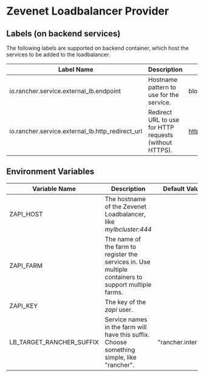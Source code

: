 # Zevenet Loadbalancer Provider

## Labels (on backend services)

The following labels are supported on backend container, which host the services to be added to the loadbalancer.

| Label Name | Description | Example  |  Optional   |
|-----------|------|-------|-------|
| io.rancher.service.external_lb.endpoint | Hostname pattern to use for the service. | blog(\\.example\\.com)? | No |
| io.rancher.service.external_lb.http_redirect_url | Redirect URL to use for HTTP requests (without HTTPS). | https://blog.example.com | Yes |

## Environment Variables

| Variable Name | Description | Default Value   | Optional   |
|-----------|------|-------|------|
| ZAPI_HOST | The hostname of the Zevenet Loadbalancer, like *mylbcluster:444*  |   | No  |
| ZAPI_FARM | The name of the farm to register the services in. Use multiple containers to support multiple farms.  |   | No    |
| ZAPI_KEY | The key of the *zapi* user.  |   | No    |
| LB_TARGET_RANCHER_SUFFIX | Service names in the farm will have this suffix. Choose something simple, like "rancher". | "rancher.internal" | Yes |
